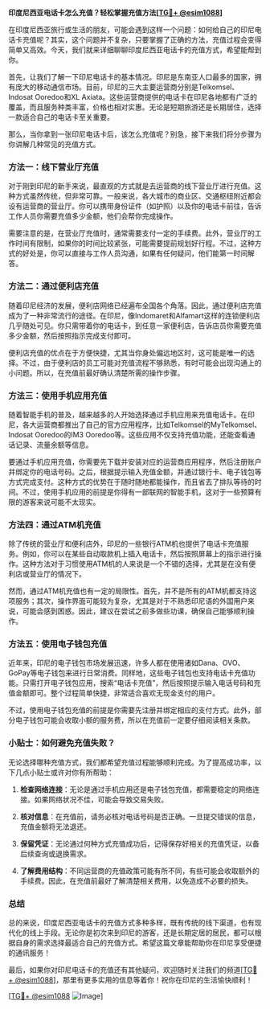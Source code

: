 **印度尼西亚电话卡怎么充值？轻松掌握充值方法[[TG💪+ @esim1088](https://t.me/s/esim1088)]**

在印度尼西亚旅行或生活的朋友，可能会遇到这样一个问题：如何给自己的印尼电话卡充值呢？其实，这个问题并不复杂，只要掌握了正确的方法，充值过程会变得简单又高效。今天，我们就来详细聊聊印度尼西亚电话卡的充值方式，希望能帮到你。

首先，让我们了解一下印尼电话卡的基本情况。印尼是东南亚人口最多的国家，拥有庞大的移动通信市场。目前，印尼的三大主要运营商分别是Telkomsel、Indosat Ooredoo和XL Axiata。这些运营商提供的电话卡在印尼各地都有广泛的覆盖，而且服务种类丰富，价格也相对实惠。无论是短期旅游还是长期居住，选择一款适合自己的电话卡至关重要。

那么，当你拿到一张印尼电话卡后，该怎么充值呢？别急，接下来我们将分步骤为你讲解几种常见的充值方式。

### 方法一：线下营业厅充值

对于刚到印尼的新手来说，最直观的方式就是去运营商的线下营业厅进行充值。这种方式虽然传统，但非常可靠。一般来说，各大城市的商业区、交通枢纽附近都会设有运营商的营业厅。你可以携带身份证件（如护照）以及你的电话卡前往，告诉工作人员你需要充值多少金额，他们会帮你完成操作。

需要注意的是，在营业厅充值时，通常需要支付一定的手续费。此外，营业厅的工作时间有限制，如果你的时间比较紧张，可能需要提前规划好行程。不过，这种方式的好处是，你可以直接与工作人员沟通，如果有任何疑问，他们能第一时间解答。

### 方法二：通过便利店充值

随着印尼经济的发展，便利店网络已经遍布全国各个角落。因此，通过便利店充值成为了一种非常流行的途径。在印尼，像Indomaret和Alfamart这样的连锁便利店几乎随处可见。你只需带着你的电话卡，到任意一家便利店，告诉店员你需要充值多少金额，然后按照指示完成支付即可。

便利店充值的优点在于方便快捷，尤其当你身处偏远地区时，这可能是唯一的选择。不过，由于便利店的员工可能对充值流程不够熟悉，有时可能会出现沟通上的小问题。所以，在充值前最好确认清楚所需的操作步骤。

### 方法三：使用手机应用充值

随着智能手机的普及，越来越多的人开始选择通过手机应用来充值电话卡。在印尼，各大运营商都推出了自己的官方应用程序，比如Telkomsel的MyTelkomsel、Indosat Ooredoo的IM3 Ooredoo等。这些应用不仅支持充值功能，还能查看通话记录、流量余额等信息。

要通过手机应用充值，你需要先下载并安装对应的运营商应用程序，然后注册账户并绑定你的电话号码。之后，根据提示输入充值金额，并通过银行卡、电子钱包等方式完成支付。这种方式的优势在于随时随地都能操作，而且省去了排队等待的时间。不过，使用手机应用的前提是你得有一部联网的智能手机，这对于一些预算有限的游客来说可能不太现实。

### 方法四：通过ATM机充值

除了传统的营业厅和便利店外，印尼的一些银行ATM机也提供了电话卡充值服务。例如，你可以在某些自动取款机上插入电话卡，然后按照屏幕上的指示进行操作。这种方法对于习惯使用ATM机的人来说是一个不错的选择，尤其是在没有便利店或营业厅的情况下。

然而，通过ATM机充值也有一定的局限性。首先，并不是所有的ATM机都支持这项服务；其次，操作界面可能较为复杂，尤其是对于不熟悉印尼语的外国用户来说，可能会感到困惑。因此，建议在尝试之前多做些功课，确保自己能够顺利操作。

### 方法五：使用电子钱包充值

近年来，印尼的电子钱包市场发展迅速，许多人都在使用诸如Dana、OVO、GoPay等电子钱包来进行日常消费。同样地，这些电子钱包也支持电话卡充值功能。只需打开电子钱包应用，搜索“电话卡充值”，然后按照提示输入电话号码和充值金额即可。整个过程简单快捷，非常适合喜欢无现金支付的用户。

不过，使用电子钱包充值的前提是你需要先注册并绑定相应的支付方式。此外，部分电子钱包可能会收取小额的服务费，所以在充值前一定要仔细阅读相关条款。

### 小贴士：如何避免充值失败？

无论选择哪种充值方式，我们都希望充值过程能够顺利完成。为了提高成功率，以下几点小贴士或许对你有所帮助：

1. **检查网络连接**：无论是通过手机应用还是电子钱包充值，都需要稳定的网络连接。如果网络状况不佳，可能会导致交易失败。
   
2. **核对信息**：在充值前，请务必核对电话号码是否正确。一旦提交错误的信息，充值金额将无法退还。

3. **保留凭证**：无论通过何种方式充值成功后，记得保存好相关的充值凭证，以备后续查询或退换需求。

4. **了解费用结构**：不同运营商的充值政策可能有所不同，有些可能会收取额外的手续费。因此，在充值前最好了解清楚相关费用，以免造成不必要的损失。

### 总结

总的来说，印度尼西亚电话卡的充值方式多种多样，既有传统的线下渠道，也有现代化的线上手段。无论你是初次来到印尼的游客，还是长期定居的居民，都可以根据自身的需求选择最适合自己的充值方式。希望这篇文章能帮助你在印尼享受便捷的通讯服务！

最后，如果你对印尼电话卡的充值还有其他疑问，欢迎随时关注我们的频道[[TG💪+ @esim1088](https://t.me/s/esim1088)]，那里有更多实用的信息等着你！祝你在印尼的生活愉快顺利！

[[TG💪+ @esim1088](https://t.me/s/esim1088) ![Image](https://i.postimg.cc/4NQfJmqS/Snipaste-2025-05-13-00-14-12.png)]